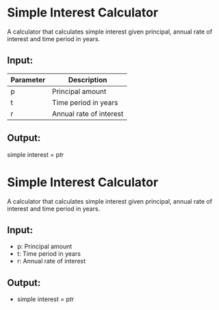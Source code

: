 # Simple Interest Calculator

A calculator that calculates simple interest given principal, annual rate of interest and time period in years.

## Input:
| Parameter | Description |
|-----------|-------------|
| p         | Principal amount |
| t         | Time period in years |
| r         | Annual rate of interest |

## Output:
simple interest = p*t*r


# Simple Interest Calculator

A calculator that calculates simple interest given principal, annual rate of interest and time period in years.

## Input:
- p: Principal amount
- t: Time period in years
- r: Annual rate of interest

## Output:
- simple interest = p*t*r
